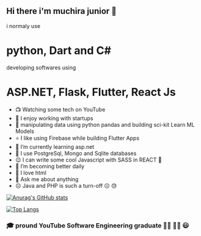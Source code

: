 ## Hi there i'm muchira junior 👋

i normaly use 
# python, Dart and C#

developing softwares using
# ASP.NET, Flask, Flutter, React Js


- :tv: Watching some tech on YouTube
- 🔭 I enjoy working with startups
- :rose: manipulating data  using python pandas and building sci-kit Learn ML Models
- :star: I like using Firebase while building Flutter Apps
- 🌱 I’m currently learning asp.net 
- :tada: I use PostgreSql, Mongo and Sqlite databases
- :wink: I can write some cool Javascript with SASS in REACT :zany_face:
- 👯 I’m  becoming better daily
- :gift_heart: I love html
- 💬 Ask me about anything
- :frowning_face: Java and PHP is such a turn-off :frowning_face: :sweat:

[![Anurag's GitHub stats](https://github-readme-stats.vercel.app/api?username=muchirajunior&theme=radical)](https://github.com/anuraghazra/github-readme-stats)

[![Top Langs](https://github-readme-stats.vercel.app/api/top-langs/?username=muchirajunior&theme=radical&langs_count=10)](https://github.com/anuraghazra/github-readme-stats)

### :mortar_board: pround YouTube Software Engineering graduate :student: :man_factory_worker: :smiley:
